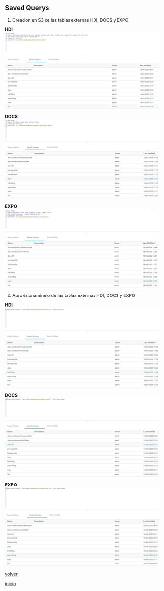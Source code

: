 ## Saved Querys

1. Creacion en S3 de las tablas externas HDI, DOCS y EXPO

**HDI**
![HDI](https://github.com/Mateo-RH/TopicosTelematica-BigDataLab/blob/master/imagenes/savedQuerys/createHDI.JPG?raw=true)

**DOCS**
![DOCS](https://github.com/Mateo-RH/TopicosTelematica-BigDataLab/blob/master/imagenes/savedQuerys/createDOCS.JPG?raw=true)

**EXPO**
![EXPO](https://github.com/Mateo-RH/TopicosTelematica-BigDataLab/blob/master/imagenes/savedQuerys/createEXPO.JPG?raw=true)

2. Aprovisionamineto de las tablas externas HDI, DOCS y EXPO

**HDI**
![HDI](https://github.com/Mateo-RH/TopicosTelematica-BigDataLab/blob/master/imagenes/savedQuerys/loadHDI.JPG?raw=true)

**DOCS**
![DOCS](https://github.com/Mateo-RH/TopicosTelematica-BigDataLab/blob/master/imagenes/savedQuerys/loadDocs.JPG?raw=true)

**EXPO**
![EXPO](https://github.com/Mateo-RH/TopicosTelematica-BigDataLab/blob/master/imagenes/savedQuerys/loadEXPO.JPG?raw=true)

[volver](lab3.md)  


[inicio](index.md)
